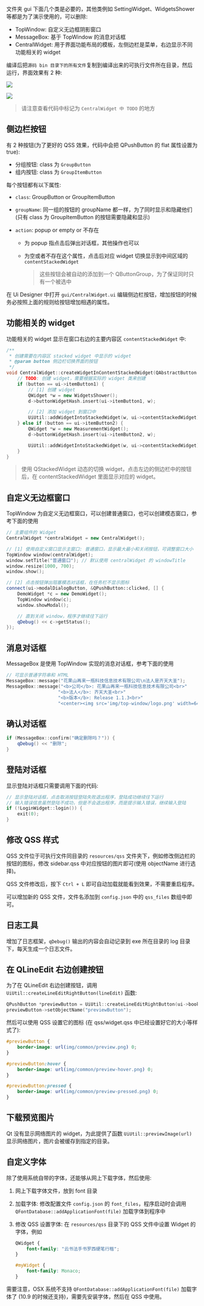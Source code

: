 文件夹 gui 下面几个类是必要的，其他类例如 SettingWidget、WidgetsShower 等都是为了演示使用的，可以删除:

* TopWindow: 自定义无边框阴影窗口
* MessageBox: 基于 TopWindow 的消息对话框
* CentralWidget: 用于界面功能布局的模板，左侧边栏是菜单，右边显示不同功能相关的 widget

编译后把`源码 bin 目录下的所有文件`复制到编译出来的可执行文件所在目录，然后运行，界面效果有 2 种:

![](doc/effect-2.png)

![](doc/effect-1.png)

> 请注意查看代码中标记为 `CentralWidget 中 TODO` 的地方

## 侧边栏按钮

有 2 种按钮(为了更好的 QSS 效果，代码中会把 QPushButton 的 flat 属性设置为 true):

* 分组按钮: class 为 `GroupButton`
* 组内按钮: class 为 `GroupItemButton`

每个按钮都有以下属性:

* `class`: GroupButton or GroupItemButton

* `groupName`: 同一组的按钮的 groupName 都一样，为了同时显示和隐藏他们(只有 class 为 GroupItemButton 的按钮需要隐藏和显示)

* `action`: popup or empty or 不存在

  * 为 popup 指点击后弹出对话框，其他操作也可以

  * 为空或者不存在这个属性，点击后对应 widget 切换显示到中间区域的 `contentStackedWidget`

    > 这些按钮会被自动的添加到一个 QButtonGroup，为了保证同时只有一个被选中


在 Ui Designer 中打开 `gui/CentralWidget.ui` 编辑侧边栏按钮，增加按钮的时候务必按照上面的规则给按钮增加相遇的属性。

## 功能相关的 widget

功能相关的 widget 显示在窗口右边的主要内容区 `contentStackedWidget` 中:

```cpp
/**
 * 创建需要在内容区 stacked widget 中显示的 widget
 * @param button 侧边栏切换界面的按钮
 */
void CentralWidget::createWidgetInContentStackedWidget(QAbstractButton *button) {
    // TODO: 创建 widget，需要根据实际的 widget 类来创建
    if (button == ui->itemButton1) {
        // [1] 创建 widget
        QWidget *w = new WidgetsShower();
        d->buttonWidgetHash.insert(ui->itemButton1, w);

        // [2] 添加 widget 到窗口中
        UiUtil::addWidgetIntoStackedWidget(w, ui->contentStackedWidget);
    } else if (button == ui->itemButton2) {
        QWidget *w = new MeasurementWidget();
        d->buttonWidgetHash.insert(ui->itemButton2, w);

        UiUtil::addWidgetIntoStackedWidget(w, ui->contentStackedWidget);
    }
}
```

> 使用 QStackedWidget 动态的切换 widget，点击左边的侧边栏中的按钮后，在 contentStackedWidget 里面显示对应的 widget。

## 自定义无边框窗口

TopWindow 为自定义无边框窗口，可以创建普通窗口，也可以创建模态窗口，参考下面的使用

```cpp
// 主要组件的 Widget
CentralWidget *centralWidget = new CentralWidget();

// [1] 使用自定义窗口显示主窗口: 普通窗口，显示最大最小和关闭按钮，可调整窗口大小
TopWindow window(centralWidget);
window.setTitle("普通窗口"); // 默认使用 centralWidget 的 windowTitle
window.resize(1000, 700);
window.show();

// [2] 点击按钮弹出阻塞模态对话框，在任务栏不显示图标
connect(ui->modalDialogButton, &QPushButton::clicked, [] {
    DemoWidget *c = new DemoWidget();
    TopWindow window(c);
    window.showModal();

    // 直到关闭 window，程序才继续往下运行
    qDebug() << c->getStatus();
});
```

## 消息对话框

MessageBox 是使用 TopWindow 实现的消息对话框，参考下面的使用

```cpp
// 可显示普通字符串和 HTML
MessageBox::message("花果山再来一瓶科技信息技术有限公司\n法人是齐天大圣");
MessageBox::message("<b>公司</b>: 花果山再来一瓶科技信息技术有限公司<br>"
                   "<b>法人</b>: 齐天大圣<br>"
                   "<b>版本</b>: Release 1.1.3<br>"
                   "<center><img src='img/top-window/logo.png' width=64 height=64></center>", 350, 140);
```

## 确认对话框

```cpp
if (MessageBox::confirm("确定删除吗？")) {
    qDebug() << "删除";
}
```

## 登陆对话框

显示登陆对话框只需要调用下面的代码:

```cpp
// 显示登陆对话框，点击取消按钮登陆失败退出程序，登陆成功继续往下运行
// 输入错误信息虽然登陆不成功，但是不会退出程序，而是提示输入错误，继续输入登陆
if (!LoginWidget::login()) {
    exit(0);
}
```

## 修改 QSS 样式

QSS 文件位于可执行文件同目录的 `resources/qss` 文件夹下，例如修改侧边栏的按钮的图标，修改 sidebar.qss 中对应按钮的图片即可(使用 objectName 进行选择)。

QSS 文件修改后，按下 `Ctrl + L` 即可自动加载就能看到效果，不需要重启程序。

可以增加新的 QSS 文件，文件名添加到 `config.json` 中的 `qss_files` 数组中即可。

## 日志工具

增加了日志框架，`qDebug()` 输出的内容会自动记录到 exe 所在目录的 log 目录下，每天生成一个日志文件。

## 在 QLineEdit 右边创建按钮

为了在 QLineEdit 右边创建按钮，调用 `UiUtil::createLineEditRightButton(lineEdit)` 函数:

```cpp
QPushButton *previewButton = UiUtil::createLineEditRightButton(ui->bookCoverEdit); // 创建封面预览按钮
previewButton->setObjectName("previewButton");
```

然后可以使用 QSS 设置它的图标 (在 qss/widget.qss 中已经设置好它的大小等样式了):

```css
#previewButton {
    border-image: url(img/common/preview.png) 0;
}

#previewButton:hover {
    border-image: url(img/common/preview-hover.png) 0;
}

#previewButton:pressed {
    border-image: url(img/common/preview-pressed.png) 0;
}
```

## 下载预览图片

Qt 没有显示网络图片的 widget，为此提供了函数 `UiUtil::previewImage(url)` 显示网络图片，图片会被缓存到指定的目录。

## 自定义字体

除了使用系统自带的字体，还能够从网上下载字体，然后使用:

1. 网上下载字体文件，放到 font 目录

2. 加载字体: 修改配置文件 `config.json` 的 `font_files`，程序启动时会调用 `QFontDatabase::addApplicationFont(file)` 加载字体到程序中

3. 修改 QSS 设置字体: 在 `resources/qss` 目录下的 QSS 文件中设置 Widget 的字体，例如

   ```css
   QWidget {
       font-family: "云书法手书罗西硬笔行楷";
   }
   
   #myWidget {
       font-family: Monaco;
   }
   ```


需要注意，OSX 系统不支持 `QFontDatabase::addApplicationFont(file)` 加载字体了 (10.9 的时候还支持)，需要先安装字体，然后在 QSS 中使用。

